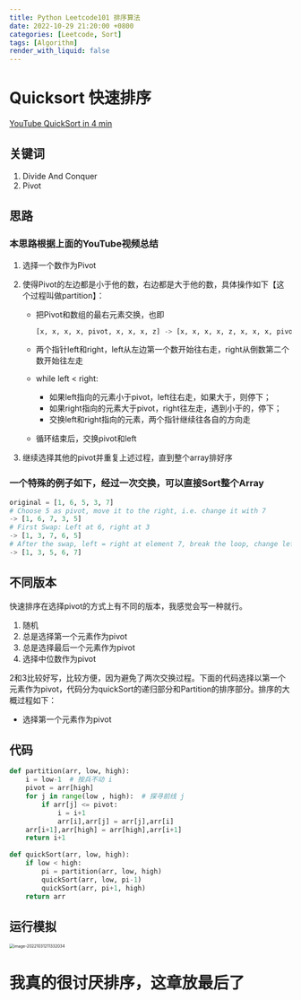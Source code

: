 ```yaml
---
title: Python Leetcode101 排序算法
date: 2022-10-29 21:20:00 +0800
categories: [Leetcode, Sort]
tags: [Algorithm]
render_with_liquid: false
---
```


# Quicksort 快速排序

[YouTube QuickSort in 4 min](https://www.youtube.com/watch?v=Hoixgm4-P4M)

## 关键词

1. Divide And Conquer
2. Pivot

## 思路

### 本思路根据上面的YouTube视频总结

1. 选择一个数作为Pivot

2. 使得Pivot的左边都是小于他的数，右边都是大于他的数，具体操作如下【这个过程叫做partition】：

   - 把Pivot和数组的最右元素交换，也即

     ```python
     [x, x, x, x, pivot, x, x, x, z] -> [x, x, x, x, z, x, x, x, pivot]
     ```

   - 两个指针left和right，left从左边第一个数开始往右走，right从倒数第二个数开始往左走
   - while left < right:
     - 如果left指向的元素小于pivot，left往右走，如果大于，则停下；
     - 如果right指向的元素大于pivot，right往左走，遇到小于的，停下；
     - 交换left和right指向的元素，两个指针继续往各自的方向走
   - 循环结束后，交换pivot和left

3. 继续选择其他的pivot并重复上述过程，直到整个array排好序

   

### 一个特殊的例子如下，经过一次交换，可以直接Sort整个Array

```python
original = [1, 6, 5, 3, 7]
# Choose 5 as pivot, move it to the right, i.e. change it with 7
-> [1, 6, 7, 3, 5]
# First Swap: Left at 6, right at 3
-> [1, 3, 7, 6, 5]
# After the swap, left = right at element 7, break the loop, change left with pivot 5
-> [1, 3, 5, 6, 7]
```

## 不同版本

快速排序在选择pivot的方式上有不同的版本，我感觉会写一种就行。

1. 随机
2. 总是选择第一个元素作为pivot
3. 总是选择最后一个元素作为pivot
4. 选择中位数作为pivot

2和3比较好写，比较方便，因为避免了两次交换过程。下面的代码选择以第一个元素作为pivot，代码分为quickSort的递归部分和Partition的排序部分。排序的大概过程如下：

- 选择第一个元素作为pivot

## 代码

```python
def partition(arr, low, high): 
    i = low-1  # 按兵不动 i
    pivot = arr[high]     
    for j in range(low , high):  # 探寻前线 j
        if arr[j] <= pivot:          
            i = i+1
            arr[i],arr[j] = arr[j],arr[i] 
    arr[i+1],arr[high] = arr[high],arr[i+1]
    return i+1 
  
def quickSort(arr, low, high): 
    if low < high: 
        pi = partition(arr, low, high) 
        quickSort(arr, low, pi-1) 
        quickSort(arr, pi+1, high)
    return arr
```

## 运行模拟

<img src="/Users/bajianxiang/Library/Application Support/typora-user-images/image-20221031211332034.png" alt="image-20221031211332034" style="zoom:50%;" />



# 我真的很讨厌排序，这章放最后了
